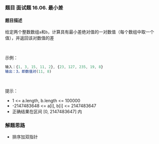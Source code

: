 ### 题目 面试题 16.06. 最小差
#### 题目描述
给定两个整数数组`a`和`b`，计算具有最小差绝对值的一对数值（每个数组中取一个值），并返回该对数值的差

 

示例：

```js
输入：{1, 3, 15, 11, 2}, {23, 127, 235, 19, 8}
输出：3，即数值对(11, 8)
```
 

提示：

- 1 <= a.length, b.length <= 100000
- -2147483648 <= a[i], b[i] <= 2147483647
- 正确结果在区间 [0, 2147483647] 内
### 解题思路
- 排序加双指针